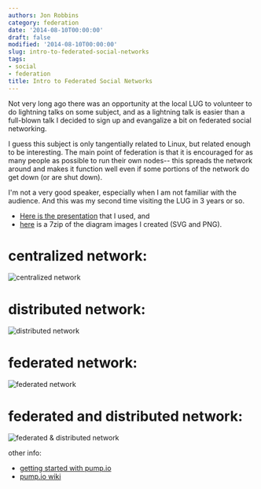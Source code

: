 ```yaml
---
authors: Jon Robbins
category: federation
date: '2014-08-10T00:00:00'
draft: false
modified: '2014-08-10T00:00:00'
slug: intro-to-federated-social-networks
tags:
- social
- federation
title: Intro to Federated Social Networks
---
```

Not very long ago there was an opportunity at the local LUG to volunteer to do lightning talks on some subject,
and as a lightning talk is easier than a full-blown talk I decided to sign up and evangalize a bit on federated social networking.

I guess this subject is only tangentially related to Linux, but related enough to be interesting.
The main point of federation is that it is encouraged for as many people as possible to run their own nodes--
this spreads the network around and makes it function well even if some portions of the network do get down (or are shut down).

I'm not a very good speaker, especially when I am not familiar with the audience. And this was my second time visiting the LUG in 3 years or so.

- [Here is the presentation](/slides/20140722_social_networking_LUG/20140722_social_networking.odp) that I used, and
- [here](/slides/20140722_social_networking_LUG/images/jrobb_federation_images.7z) is a 7zip of the diagram images I created (SVG and PNG).

# centralized network:
![centralized network](/slides/20140722_social_networking_LUG/images/centralized_network.png)

# distributed network:
![distributed network](/slides/20140722_social_networking_LUG/images/distributed_network.png)

# federated network:
![federated network](/slides/20140722_social_networking_LUG/images/federated_network.png)

# federated and distributed network:
![federated & distributed network](/slides/20140722_social_networking_LUG/images/centralized_federated_distributed_networks.png)

other info:
- [getting started with pump.io](http://polari.us/dokuwiki/doku.php?id=gettingstartedwithpumpio)
- [pump.io wiki](https://github.com/e14n/pump.io/wiki)
